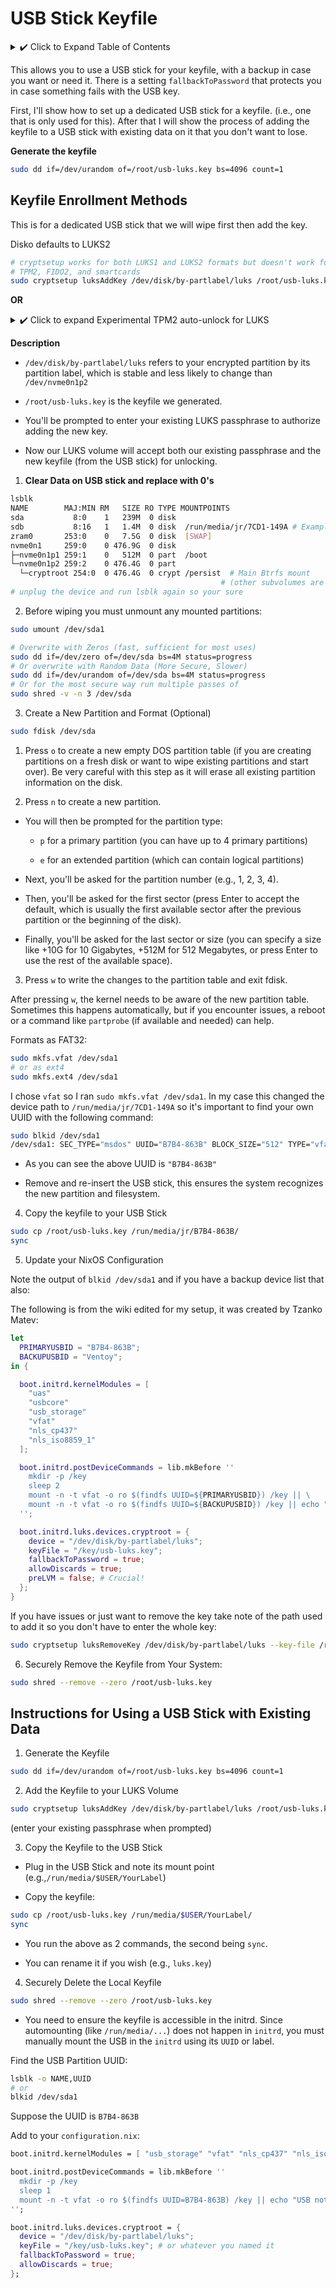 # USB Stick Keyfile

<details>
<summary> ✔️ Click to Expand Table of Contents</summary>

<!-- toc -->

</details>

This allows you to use a USB stick for your keyfile, with a backup in case you
want or need it. There is a setting `fallbackToPassword` that protects you in
case something fails with the USB key.

First, I'll show how to set up a dedicated USB stick for a keyfile. (i.e., one
that is only used for this). After that I will show the process of adding the
keyfile to a USB stick with existing data on it that you don't want to lose.

**Generate the keyfile**

```bash
sudo dd if=/dev/urandom of=/root/usb-luks.key bs=4096 count=1
```

## Keyfile Enrollment Methods

This is for a dedicated USB stick that we will wipe first then add the key.

Disko defaults to LUKS2

```bash
# cryptsetup works for both LUKS1 and LUKS2 formats but doesn't work for
# TPM2, FIDO2, and smartcards
sudo cryptsetup luksAddKey /dev/disk/by-partlabel/luks /root/usb-luks.key
```

**OR**

<details>
<summary> ✔️ Click to expand Experimental TPM2 auto-unlock for LUKS </summary>

> ⚠️ WARNING: Security Implications of TPM2 Auto-Unlock

> Enabling TPM2 auto-unlock fundamentally changes your system's security model.
> While this feature protects against certain forms of malicious software
> injection by tying the decryption key to the system's boot state, it
> eliminates the need for a user password at boot. This creates a significant
> risk if your machine is stolen or seized, do not use this feature if the
> physical security of your machine is a concern. This is still at a stage where
> you can expect rough edges and workarounds.

You can add an additional layer by encrypting user data, such as individual home
folders, with a different mechanism, such as `fscrypt-experimental` or
`systemd-homed`. Or, you can use a TPM pin to benefit from the security
properties of the TPM, while avoiding completely unattended unlocking.
--[Arch Wiki](https://wiki.archlinux.org/title/Trusted_Platform_Module)

I am reading that `fscrypt` is no longer experimental.

```nix
security.pam.enableFscrypt = true;
```

```bash
sudo fscrypt setup --all-users
sudo mv /home/<user> /home/old<user>
sudo mkdir /home/<user>
sudo chown <user>:users /home/<user>
sudo fscrypt encrypt --source pam_passphrase --user <user> --skip-unlock /home/<user>/
```

--☝️[Discourse](https://discourse.nixos.org/t/experienced-with-systemd-homed-or-other-encrypted-home/63516/2)

It is fairly complex as to how TPM2 auto-unlock can improve security in some
ways, it has to do with how Linux distributions fail to authenticate the boot
process past the initrd.Even with encryption and Secure Boot enabled, the initrd
stage often remains unverified, meaning a tampered initrd could be substituted
without detection.

- [Brave New Trusted Boot World](https://0pointer.net/blog/brave-new-trusted-boot-world.html)

TPMs protect secrets by releasing them only if the boot process can be
authenticated through "measurements." During boot, each component involved
(firmware, bootloader, kernel, etc.) is hashed, and these hashes are extended
into special TPM registers called Platform Configuration Registers (PCRs). These
PCRs hold a cumulative, tamper-evident record of the boot process state.

If any part of the boot sequence changes (even slightly), the PCR values will
differ from the expected, causing the TPM to refuse to release the bound secret
(such as a disk decryption key). This ensures that the system only boots or
unlocks secrets when its software stack is known and trusted, providing strong
protection against tampering or unauthorized modifications. The values aren't
only protected by these PCRs but encrypted with a "seed key" that's generated on
the TPM chip itself, and cannot leave the TPM.

Check TPM support:

```bash
cat /sys/class/tpm/tpm0/device/description
TPM 2.0 Device
```

Check for necessary software dependencies:

```bash
systemd-analyze has-tpm2
```

Find your encrypted partition with `lsblk`:

```bash
lsblk
```

First, you need to use the `systemd-cryptenroll` command to add a TPM2 key to
your encrypted LUKS partition. This process binds a key slot on your disk to the
state of your TPM2 chip's PCRs (Platform Configuration Registers).

```bash
# This command adds a new key to the LUKS volume, using a key generated by the TPM2 chip.
# It binds the key to PCRs 0,2,7,and 15 ensuring the key is only released if the firmware
# and Secure Boot state of your system is unchanged.
sudo systemd-cryptenroll --tpm2-device=auto --tpm2-pcrs=0+2+7+15 /dev/disk/by-partlabel/luks
```

There are quite a few options for the above command, some use the following with
less pcrs and a wipe feature:

```bash
sudo systemd-cryptenroll --wipe-slot=tpm2 --tpm2-device=auto --tpm2-pcrs=0+7 /dev/disk/by-partlabel/luks
```

- Using less pcrs could prevent breakage but reduces security. Check out the PCR
  Definitions below and decide if you require additional PCRs or less.

- `wipe-slot` tells the system to delete any key associated with the TPM2 chip
  from the LUKS volume's keyslot before adding a new one.

You can choose a more complex `--tpm2-pcrs` for more security but it makes the
configuration more fragile because any legitimate system update altering any
measured component tied to these PCRs will prevent the TPM from releasing the
key and lock you out, unless you re-enroll the key with the updated PCR values.

- [PCR Definitions](https://uapi-group.org/specifications/specs/linux_tpm_pcr_registry/)

- [Authenticated Boot and FDE](https://0pointer.net/blog/authenticated-boot-and-disk-encryption-on-linux.html)
  This article explains the limitations and remedies very well.

That said, I do often see people mention a firmware update breaking their TPM2
auto-unlock functionality. Keep this in mind and have a backup plan. This is
also incompatible with the encrypted impermanence setup shared in this book, the
`boot.initrd.postDeviceCommands` conflict.

Change `YourUser` to your username and ensure that `cryptroot` is the name of
yours, if you followed this books encrypted disko install it should be:

```nix
  # Adds your user to the 'tss' group, allowing you to interact with the TPM
  users.users.YourUser.extraGroups = [ "tss" ];
  # Enables TPM2 services and tools on your system
  security.tpm2.enable = true;
  # Ensure the necessary kernel modules are in the initrd
  boot.initrd.kernelModules = ["tpm_tis"];
  # switches the initrd to a systemd-based environment, required for TPM2
  boot.initrd.systemd.enable = true;
  # ❗ Tell the initrd to use the TPM2 key for the encrypted root
  boot.initrd.luks.devices.cryptroot = {
    device = "/dev/disk/by-partlabel/luks";
    # These options tell systemd-cryptsetup to automatically try to unlock the device
    # using the TPM2 key. 'tpm2-measure=yes' ensures the PCRs are verified but only works if you use one disk
    crypttabExtraOpts = ["tpm2-device=auto" "tpm2-measure=yes"];
    fallbackToPassword = true;
  };
  environment.systemPackages = [ pkgs.tpm2-tss ];
```

> ❗ NOTE: `cryptroot` needs to match what your encrypted partition is named, I
> have seen quite a few different names here.

If you use this, you can't also use the USB Keyfile or the included impermanence
guide.

</details>

**Description**

- `/dev/disk/by-partlabel/luks` refers to your encrypted partition by its
  partition label, which is stable and less likely to change than
  `/dev/nvme0n1p2`

- `/root/usb-luks.key` is the keyfile we generated.

- You'll be prompted to enter your existing LUKS passphrase to authorize adding
  the new key.

- Now our LUKS volume will accept both our existing passphrase and the new
  keyfile (from the USB stick) for unlocking.

1.  **Clear Data on USB stick and replace with 0's**

```bash
lsblk
NAME        MAJ:MIN RM   SIZE RO TYPE MOUNTPOINTS
sda           8:0    1   239M  0 disk
sdb           8:16   1   1.4M  0 disk  /run/media/jr/7CD1-149A # Example USB mount
zram0       253:0    0   7.5G  0 disk  [SWAP]
nvme0n1     259:0    0 476.9G  0 disk
├─nvme0n1p1 259:1    0   512M  0 part  /boot
└─nvme0n1p2 259:2    0 476.4G  0 part
  └─cryptroot 254:0  0 476.4G  0 crypt /persist  # Main Btrfs mount
                                               # (other subvolumes are within /persist and bind-mounted by impermanence)
# unplug the device and run lsblk again so your sure
```

2. Before wiping you must unmount any mounted partitions:

```bash
sudo umount /dev/sda1
```

```bash
# Overwrite with Zeros (fast, sufficient for most uses)
sudo dd if=/dev/zero of=/dev/sda bs=4M status=progress
# Or overwrite with Random Data (More Secure, Slower)
sudo dd if=/dev/urandom of=/dev/sda bs=4M status=progress
# Or for the most secure way run multiple passes of
sudo shred -v -n 3 /dev/sda
```

3. Create a New Partition and Format (Optional)

```bash
sudo fdisk /dev/sda
```

1.  Press `o` to create a new empty DOS partition table (if you are creating
    partitions on a fresh disk or want to wipe existing partitions and start
    over). Be very careful with this step as it will erase all existing
    partition information on the disk.

2.  Press `n` to create a new partition.

- You will then be prompted for the partition type:
  - `p` for a primary partition (you can have up to 4 primary partitions)

  - `e` for an extended partition (which can contain logical partitions)

- Next, you'll be asked for the partition number (e.g., 1, 2, 3, 4).

- Then, you'll be asked for the first sector (press Enter to accept the default,
  which is usually the first available sector after the previous partition or
  the beginning of the disk).

- Finally, you'll be asked for the last sector or size (you can specify a size
  like +10G for 10 Gigabytes, +512M for 512 Megabytes, or press Enter to use the
  rest of the available space).

3. Press `w` to write the changes to the partition table and exit fdisk.

After pressing `w`, the kernel needs to be aware of the new partition table.
Sometimes this happens automatically, but if you encounter issues, a reboot or a
command like `partprobe` (if available and needed) can help.

Formats as FAT32:

```bash
sudo mkfs.vfat /dev/sda1
# or as ext4
sudo mkfs.ext4 /dev/sda1
```

I chose `vfat` so I ran `sudo mkfs.vfat /dev/sda1`. In my case this changed the
device path to `/run/media/jr/7CD1-149A` so it's important to find your own UUID
with the following command:

```bash
sudo blkid /dev/sda1
/dev/sda1: SEC_TYPE="msdos" UUID="B7B4-863B" BLOCK_SIZE="512" TYPE="vfat" PARTUUID="7d1f9d7f-01"
```

- As you can see the above UUID is `"B7B4-863B"`

- Remove and re-insert the USB stick, this ensures the system recognizes the new
  partition and filesystem.

4. Copy the keyfile to your USB Stick

```bash
sudo cp /root/usb-luks.key /run/media/jr/B7B4-863B/
sync
```

5. Update your NixOS Configuration

Note the output of `blkid /dev/sda1` and if you have a backup device list that
also:

The following is from the wiki edited for my setup, it was created by Tzanko
Matev:

```nix
let
  PRIMARYUSBID = "B7B4-863B";
  BACKUPUSBID = "Ventoy";
in {

  boot.initrd.kernelModules = [
    "uas"
    "usbcore"
    "usb_storage"
    "vfat"
    "nls_cp437"
    "nls_iso8859_1"
  ];

  boot.initrd.postDeviceCommands = lib.mkBefore ''
    mkdir -p /key
    sleep 2
    mount -n -t vfat -o ro $(findfs UUID=${PRIMARYUSBID}) /key || \
    mount -n -t vfat -o ro $(findfs UUID=${BACKUPUSBID}) /key || echo "No USB key found"
  '';

  boot.initrd.luks.devices.cryptroot = {
    device = "/dev/disk/by-partlabel/luks";
    keyFile = "/key/usb-luks.key";
    fallbackToPassword = true;
    allowDiscards = true;
    preLVM = false; # Crucial!
  };
}
```

If you have issues or just want to remove the key take note of the path used to
add it so you don't have to enter the whole key:

```bash
sudo cryptsetup luksRemoveKey /dev/disk/by-partlabel/luks --key-file /root/usb-luks.key
```

6. Securely Remove the Keyfile from Your System:

```bash
sudo shred --remove --zero /root/usb-luks.key
```

## Instructions for Using a USB Stick with Existing Data

1. Generate the Keyfile

```bash
sudo dd if=/dev/urandom of=/root/usb-luks.key bs=4096 count=1
```

2. Add the Keyfile to your LUKS Volume

```bash
sudo cryptsetup luksAddKey /dev/disk/by-partlabel/luks /root/usb-luks.key
```

(enter your existing passphrase when prompted)

3. Copy the Keyfile to the USB Stick

- Plug in the USB Stick and note its mount point
  (e.g.,`/run/media/$USER/YourLabel`)

- Copy the keyfile:

```bash
sudo cp /root/usb-luks.key /run/media/$USER/YourLabel/
sync
```

- You run the above as 2 commands, the second being `sync`.

- You can rename it if you wish (e.g., `luks.key`)

4. Securely Delete the Local Keyfile

```bash
sudo shred --remove --zero /root/usb-luks.key
```

- You need to ensure the keyfile is accessible in the initrd. Since automounting
  (like `/run/media/...`) does not happen in `initrd`, you must manually mount
  the USB in the `initrd` using its `UUID` or label.

Find the USB Partition UUID:

```bash
lsblk -o NAME,UUID
# or
blkid /dev/sda1
```

Suppose the UUID is `B7B4-863B`

Add to your `configuration.nix`:

```nix
boot.initrd.kernelModules = [ "usb_storage" "vfat" "nls_cp437" "nls_iso8859_1" ];

boot.initrd.postDeviceCommands = lib.mkBefore ''
  mkdir -p /key
  sleep 1
  mount -n -t vfat -o ro $(findfs UUID=B7B4-863B) /key || echo "USB not found"
'';

boot.initrd.luks.devices.cryptroot = {
  device = "/dev/disk/by-partlabel/luks";
  keyFile = "/key/usb-luks.key"; # or whatever you named it
  fallbackToPassword = true;
  allowDiscards = true;
};
```
